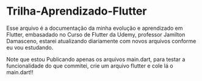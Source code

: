 # Trilha-Aprendizado-Flutter
 Esse arquivo é a documentação da minha evolução e aprendizado em Flutter, embasadado no Curso de Flutter da Udemy, professor Jamilton Damasceno, estarei atualizando diariamente com novos arquivos conforme eu vou estudando.
 
 Note que estou Publicando apenas os arquivos main.dart, para testar a funcionalidade do que commitei, crie um arquivo flutter e cole lá o main.dart!!
